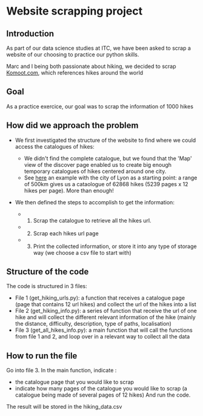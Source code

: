 
# Website scrapping project

## Introduction
As part of our data science studies at ITC, we have been asked to scrap a website of our choosing to practice our python skills.

Marc and I being both passionate about hiking, we decided to scrap [Komoot.com](https://www.komoot.com/), which references hikes around the world

## Goal

As a practice exercice, our goal was to scrap the information of 1000 hikes

## How did we approach the problem

- We first investigated the structure of the website to find where we could access the catalogues of hikes:
   - We didn't find the complete catalogue, but we found that  the 'Map' view of the discover page enabled us to create big enough temporary catalogues of hikes centered around one city.
   - See [here](https://www.komoot.com/discover/Lyon/@45.7575926%2C4.8323239/tours?max_distance=500000&sport=hike&map=true) an example with the city of Lyon as a starting point: a range of 500km gives us a cataologue of 62868 hikes (5239 pages x 12 hikes per page). More than enough!

- We then defined the steps to accomplish to get the information:
   - 1. Scrap the catalogue to retrieve all the hikes url. 
   - 2. Scrap each hikes url page 
   - 3. Print the collected information, or store it into any type of storage way (we choose a csv file to start with) 

## Structure of the code

The code is structured in 3 files:
- File 1 (get_hiking_urls.py): a function that receives a catalogue page (page that contains 12 url hikes) and collect the url of the hikes into a list
- File 2 (get_hiking_info.py): a series of function that receive the url of one hike and will collect the different relevant information of the hike (mainly the distance, difficulty, description, type of paths, localisation)
- File 3 (get_all_hikes_info.py): a main function that will call the functions from file 1 and 2, and loop over in a relevant way to collect all the data

## How to run the file

Go into file 3. In the main function, indicate :
- the catalogue page that you would like to scrap 
- indicate how many pages of the catalogue you would like to scrap (a catalogue being made of several pages of 12 hikes)
And run the code.

The result will be stored in the hiking_data.csv